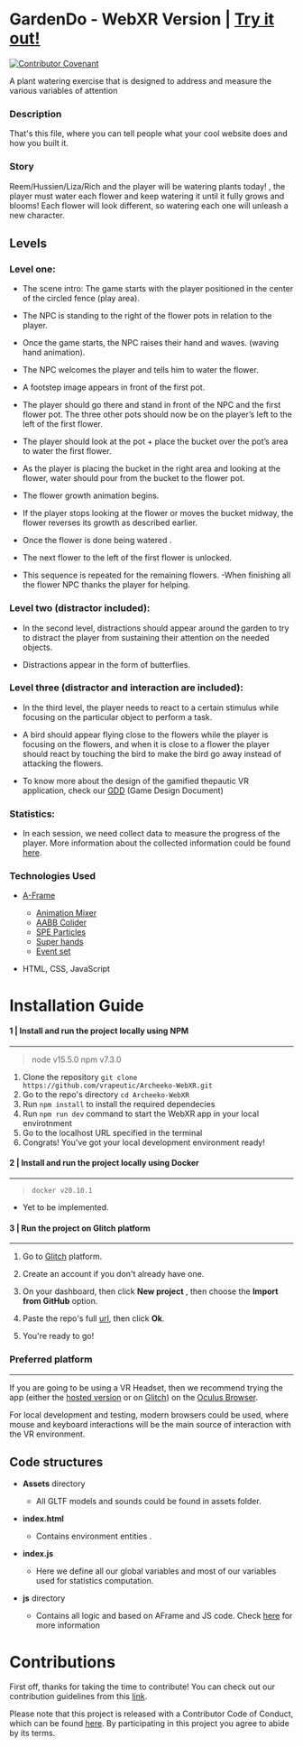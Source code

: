 # GardenDo - WebXR Version | [Try it out!](#) 

[![Contributor Covenant](https://img.shields.io/badge/Contributor%20Covenant-v2.0%20adopted-ff69b4.svg)](code_of_conduct.md)

A plant watering exercise that is designed to address and measure the various variables of attention

### Description

That's this file, where you can tell people what your cool website does and how you built it.

### Story

Reem/Hussien/Liza/Rich and the player will be watering plants today! , the player must water each flower and keep watering it until it fully grows and blooms! Each flower will look different, so watering each one will unleash a new character.

## Levels



### Level one:

- The scene intro: The game starts with the player positioned in the center of the circled fence (play area).

- The NPC is standing to the right of the flower pots in relation to the player.

- Once the game starts, the NPC raises their hand and waves. (waving hand animation).

- The NPC welcomes the player and tells him to water the flower.

- A footstep image appears in front of the first pot.

- The player should go there and stand in front of the NPC and the first flower pot. The three other pots should now be on the player’s left to the left of the first flower.

- The player should look at the pot + place the bucket over the pot’s area to water the first flower.

- As the player is placing the bucket in the right area and looking at the flower, water should pour from the bucket to the flower pot.

- The flower growth animation begins.

- If the player stops looking at the flower or moves the bucket midway, the flower reverses its growth as described earlier.

- Once the flower is done being watered .

- The next flower to the left of the first flower is unlocked.

- This sequence is repeated for the remaining flowers. -When finishing all the flower NPC thanks the player for helping.

### Level two (distractor included):

- In the second level, distractions should appear around the garden to try to distract the player from sustaining their attention on the needed objects.

- Distractions appear in the form of butterflies.

### Level three (distractor and interaction are included):

- In the third level, the player needs to react to a certain stimulus while focusing on the particular object to perform a task.

- A bird should appear flying close to the flowers while the player is focusing on the flowers, and when it is close to a flower the player should react by touching the bird to make the bird go away instead of attacking the flowers.

- To know more about the design of the gamified thepautic VR application, check our [GDD](https://drive.google.com/file/d/1b5X8AImBezQqSnH__FERpBGz3Q5AE6W6/view?usp=sharing) (Game Design Document)
### Statistics:

- In each session, we need collect data to measure the progress of the player. More information about the collected information could be found [here](https://drive.google.com/file/d/1PaKcRVylyNUeju63PrJ3DH25jhlL1JCE/view?usp=sharing).

### Technologies Used

- [A-Frame](https://aframe.io/)
   - [Animation Mixer](https://www.8thwall.com/8thwall/animation-mixer-aframe) 
   - [AABB Colider](https://github.com/supermedium/superframe/tree/master/components/aabb-collider/)
   - [SPE Particles](https://github.com/harlyq/aframe-spe-particles-component) 
   - [Super hands](https://github.com/wmurphyrd/aframe-super-hands-component) 
   - [Event set](https://www.npmjs.com/package/aframe-event-set-component)

- HTML, CSS, JavaScript

# Installation Guide  
   
#### 1 | Install and run the project locally using NPM
---
> node v15.5.0
> npm v7.3.0

 1. Clone the repository `git clone https://github.com/vrapeutic/Archeeko-WebXR.git`
 2. Go to the repo's directory `cd Archeeko-WebXR`
 3. Run `npm install` to install the required dependecies
 4. Run `npm run dev` command to start the WebXR app in your local envirotnment
 5. Go to the localhost URL specified in the terminal
 6. Congrats! You've got your local development environment ready!

#### 2 | Install and run the project locally using Docker
---
> `docker v20.10.1`

- Yet to be implemented.

#### 3 | Run the project on Glitch platform
---
1. Go to [Glitch](https://glitch.com/) platform.

2. Create an account if you don't already have one.

3. On your dashboard, then click __New project__ , then choose the __Import from GitHub__ option.

4. Paste the repo's full [url](https://github.com/vrapeutic/GardenDoWebVR.git), then click __Ok__.

5. You're ready to go!

### Preferred platform 
---
If you are going to be using a VR Headset, then we recommend trying the app (either the [hosted version](https://gardendodemo.glitch.me/) or on [Glitch](https://glitch.com/)) on the [Oculus Browser](https://developer.oculus.com/webxr/).



For local development and testing, modern browsers could be used, where mouse and keyboard interactions will be the main source of interaction with the VR environment.

## Code structures

-  __Assets__ directory
   - All GLTF models and sounds could be found in assets folder.

-  __index.html__
   - Contains environment entities .
   
-  __index.js__   
   - Here we define all our global variables and most of our variables used for statistics computation.
   
   
-  __js__ directory
   - Contains all logic and based on AFrame and JS code. Check [here](https://github.com/vrapeutic/GardenDoWebXR/blob/main/Js/README.md) for more information
   
# Contributions   

First off, thanks for taking the time to contribute! You can check out our contribution guidelines from this [link](https://github.com/vrapeutic/GardenDoWebXR/blob/main/CONTRIBUTING.md).

Please note that this project is released with a Contributor Code of Conduct, which can be found [here](https://www.contributor-covenant.org/version/2/0/code_of_conduct/). By participating in this project you agree to abide by its terms.
